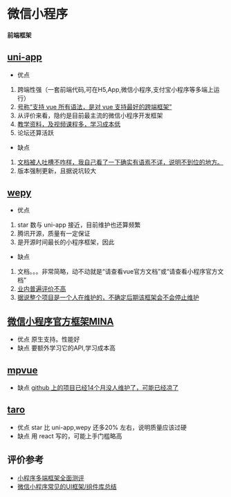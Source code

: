 # 微信小程序

#### 前端框架
## [uni-app](https://uniapp.dcloud.io/README)
* 优点
1. 跨端性强（一套前端代码,可在H5,App,微信小程序,支付宝小程序等多端上运行）
2. [号称“支持 vue 所有语法，是对 vue 支持最好的跨端框架”](https://uniapp.dcloud.io/use)
4. 从评价来看，隐约是目前最主流的微信小程序开发框架
3. [教学资料，及视频课程多，学习成本低](https://uniapp.dcloud.io/resource)
4. 论坛还算活跃
* 缺点
1. [文档被人吐槽不咋样，我自己看了一下确实有语焉不详，说明不到位的地方。](https://www.zhihu.com/question/309490398/answer/1061840568)
2. 版本强制更新，且据说坑较大

## [wepy](https://wepyjs.github.io/wepy-docs/2.x/#/base/intro)
* 优点 
1. star 数与 uni-app 接近，目前维护也还算频繁
2. 腾讯开源，质量有一定保证
3. 是开源时间最长的小程序框架，因此
* 缺点
1. 文档。。。非常简略，动不动就是“请查看vue官方文档”或“请查看小程序官方文档”
2. [业内普遍评价不高](https://www.zhihu.com/question/266440872/answer/472357499)
3. [据说整个项目是一个人在维护的，不确定后期该框架会不会停止维护](https://www.zhihu.com/question/266440872/answer/427446395)

## [微信小程序官方框架MINA](https://developers.weixin.qq.com/miniprogram/dev/framework/MINA.html)
* 优点
原生支持。性能好
* 缺点
要额外学习它的API,学习成本高

## [mpvue](https://github.com/Meituan-Dianping/mpvue)
* 缺点
[github 上的项目已经14个月没人维护了，可能已经凉了](https://github.com/Meituan-Dianping/mpvue/issues/1780)

## [taro](https://github.com/NervJS/taro)
* 优点
star 比 uni-app,wepy 还多20% 左右，说明质量应该过硬
* 缺点
用 react 写的，可能上手门槛略高 

## 评价参考
* [小程序多端框架全面测评](https://zhuanlan.zhihu.com/p/59764741)
* [微信小程序常见的UI框架/组件库总结](https://zhuanlan.zhihu.com/p/38812738)

